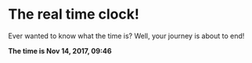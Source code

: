 # The real time clock!

Ever wanted to know what the time is? Well, your journey is about to end!

**The time is Nov 14, 2017, 09:46**